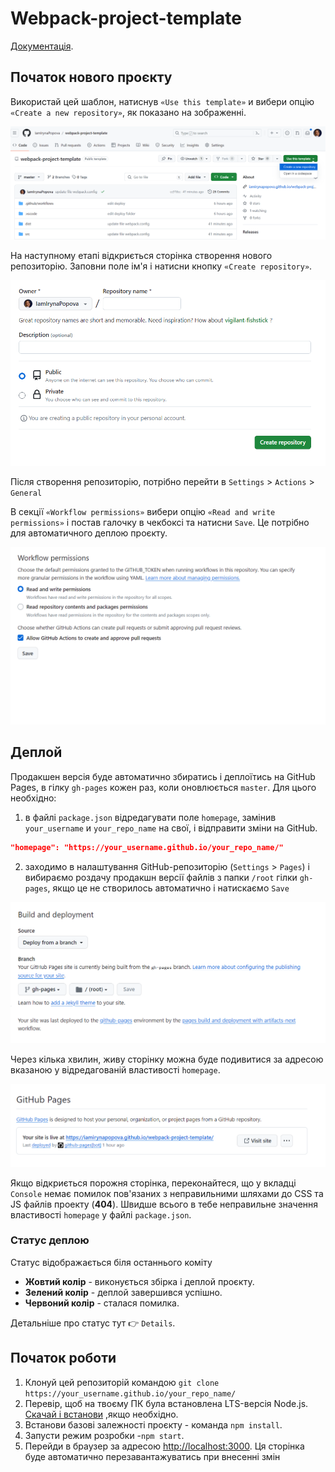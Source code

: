 # Webpack-project-template

 [Документація](https://webpack.js.org/).

## Початок нового проєкту

Використай цей шаблон, натиснув `«Use this template»` и вибери опцію
`«Create a new repository»`, як показано на зображенні.

![Creating repo from a template step 1](./src/assets/step-1.png)

На наступному етапі відкриється сторінка створення нового репозиторію. Заповни поле ім'я і натисни кнопку
`«Create repository»`.

![Creating repo from a template step 2](./src/assets/step-2.png)

Після створення репозиторію, потрібно перейти в `Settings` > `Actions` > `General` 

В секції `«Workflow permissions»` вибери опцію `«Read and write permissions»` і постав галочку в чекбоксі та натисни `Save`. Це потрібно для автоматичного деплою проєкту.

![Settings GitHub Actions permissions step 1](./src/assets/step-3.png)


## Деплой

Продакшен версія буде автоматично збиратись і деплоїтись на GitHub Pages, в гілку `gh-pages` кожен раз, коли оновлюється `master`. 
Для цього необхідно:
1) в файлі `package.json` відредагувати поле `homepage`, замінив
`your_username` и `your_repo_name` на свої, і відправити зміни на GitHub.

```json
"homepage": "https://your_username.github.io/your_repo_name/"
```
2) заходимо в налаштування GitHub-репозиторію (`Settings` > `Pages`) і вибираємо роздачу продакшн версії файлів з папки `/root` гілки `gh-pages`, якщо це не створилось автоматично і натискаємо `Save`

![GitHub Pages settings](./src/assets/step-4.png)

Через кілька хвилин, живу сторінку можна буде подивитися
за адресою вказаною у відредагованій властивості `homepage`.

![GitHub Pages settings](./src/assets/step-5.png)

Якщо відкриється порожня сторінка, переконайтеся, що у вкладці `Console` немає помилок
пов'язаних з неправильними шляхами до CSS та JS файлів проекту (**404**). Швидше
всього в тебе неправильне значення властивості `homepage` у файлі `package.json`.

### Статус деплою

Статус відображається біля останнього коміту 

- **Жовтий колір**  - виконується збірка і деплой проєкту.
- **Зелений колір** - деплой завершився успішно.
- **Червоний колір** - сталася помилка.

Детальніше про статус тут 👉 `Details`.

## Початок рoботи
1. Клонуй цей репозиторій командою
` git clone https://your_username.github.io/your_repo_name/ `
2. Перевір, щоб на твоєму ПК була встановлена LTS-версія Node.js.
   [Скачай і встанови](https://nodejs.org/en/) ,якщо необхідно.
3. Встанови базові залежності проєкту - команда `npm install`.
4. Запусти режим розробки -`npm start`.
5. Перейди в браузер за адресою [http://localhost:3000](http://localhost:3000).
 Ця сторінка буде автоматично перезавантажуватись при внесенні змін



